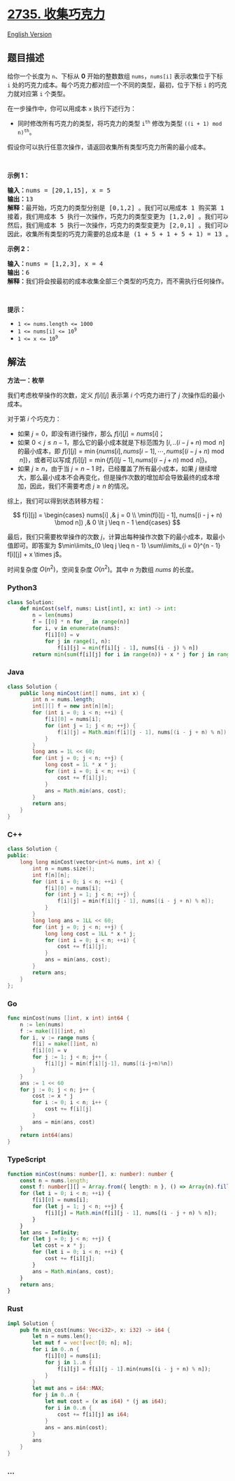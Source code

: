 # [2735. 收集巧克力](https://leetcode.cn/problems/collecting-chocolates)

[English Version](/solution/2700-2799/2735.Collecting%20Chocolates/README_EN.md)

## 题目描述

<!-- 这里写题目描述 -->

<p>给你一个长度为 <code>n</code>、下标从 <strong>0</strong> 开始的整数数组 <code>nums</code>，<code>nums[i]</code> 表示收集位于下标 <code>i</code> 处的巧克力成本。每个巧克力都对应一个不同的类型，最初，位于下标 <code>i</code> 的巧克力就对应第 <code>i</code> 个类型。</p>

<p>在一步操作中，你可以用成本 <code>x</code> 执行下述行为：</p>

<ul>
	<li>同时修改所有巧克力的类型，将巧克力的类型&nbsp;<code>i<sup>th</sup></code>&nbsp;修改为类型&nbsp;<code>((i + 1) mod n)<sup>th</sup></code>。</li>
</ul>

<p>假设你可以执行任意次操作，请返回收集所有类型巧克力所需的最小成本。</p>

<p>&nbsp;</p>

<p><strong>示例 1：</strong></p>

<pre>
<strong>输入：</strong>nums = [20,1,15], x = 5
<strong>输出：</strong>13
<strong>解释：</strong>最开始，巧克力的类型分别是 [0,1,2] 。我们可以用成本 1 购买第 1 个类型的巧克力。
接着，我们用成本 5 执行一次操作，巧克力的类型变更为 [1,2,0] 。我们可以用成本 1 购买第 2 个类型的巧克力。
然后，我们用成本 5 执行一次操作，巧克力的类型变更为 [2,0,1] 。我们可以用成本 1 购买第 0 个类型的巧克力。
因此，收集所有类型的巧克力需要的总成本是 (1 + 5 + 1 + 5 + 1) = 13 。可以证明这是一种最优方案。
</pre>

<p><strong>示例 2：</strong></p>

<pre>
<strong>输入：</strong>nums = [1,2,3], x = 4
<strong>输出：</strong>6
<strong>解释：</strong>我们将会按最初的成本收集全部三个类型的巧克力，而不需执行任何操作。因此，收集所有类型的巧克力需要的总成本是 1 + 2 + 3 = 6 。
</pre>

<p>&nbsp;</p>

<p><strong>提示：</strong></p>

<ul>
	<li><code>1 &lt;= nums.length &lt;= 1000</code></li>
	<li><code>1 &lt;= nums[i] &lt;= 10<sup>9</sup></code></li>
	<li><code>1 &lt;= x &lt;= 10<sup>9</sup></code></li>
</ul>

## 解法

<!-- 这里可写通用的实现逻辑 -->

**方法一：枚举**

我们考虑枚举操作的次数，定义 $f[i][j]$ 表示第 $i$ 个巧克力进行了 $j$ 次操作后的最小成本。

对于第 $i$ 个巧克力：

-   如果 $j = 0$，即没有进行操作，那么 $f[i][j] = nums[i]$；
-   如果 $0 \lt j \leq n-1$，那么它的最小成本就是下标范围为 $[i,.. (i - j + n) \bmod n]$ 的最小成本，即 $f[i][j] = \min\{nums[i], nums[i - 1], \cdots, nums[(i - j + n) \bmod n]\}$，或者可以写成 $f[i][j] = \min\{f[i][j - 1], nums[(i - j + n) \bmod n]\}$。
-   如果 $j \ge n$，由于当 $j = n - 1$ 时，已经覆盖了所有最小成本，如果 $j$ 继续增大，那么最小成本不会再变化，但是操作次数的增加却会导致最终的成本增加，因此，我们不需要考虑 $j \ge n$ 的情况。

综上，我们可以得到状态转移方程：

$$
f[i][j] =
\begin{cases}
nums[i] ,& j = 0 \\
\min(f[i][j - 1], nums[(i - j + n) \bmod n]) ,& 0 \lt j \leq n - 1
\end{cases}
$$

最后，我们只需要枚举操作的次数 $j$，计算出每种操作次数下的最小成本，取最小值即可。即答案为 $\min\limits_{0 \leq j \leq n - 1} \sum\limits_{i = 0}^{n - 1} f[i][j] + x \times j$。

时间复杂度 $O(n^2)$，空间复杂度 $O(n^2)$。其中 $n$ 为数组 $nums$ 的长度。

<!-- tabs:start -->

### **Python3**

<!-- 这里可写当前语言的特殊实现逻辑 -->

```python
class Solution:
    def minCost(self, nums: List[int], x: int) -> int:
        n = len(nums)
        f = [[0] * n for _ in range(n)]
        for i, v in enumerate(nums):
            f[i][0] = v
            for j in range(1, n):
                f[i][j] = min(f[i][j - 1], nums[(i - j) % n])
        return min(sum(f[i][j] for i in range(n)) + x * j for j in range(n))
```

### **Java**

<!-- 这里可写当前语言的特殊实现逻辑 -->

```java
class Solution {
    public long minCost(int[] nums, int x) {
        int n = nums.length;
        int[][] f = new int[n][n];
        for (int i = 0; i < n; ++i) {
            f[i][0] = nums[i];
            for (int j = 1; j < n; ++j) {
                f[i][j] = Math.min(f[i][j - 1], nums[(i - j + n) % n]);
            }
        }
        long ans = 1L << 60;
        for (int j = 0; j < n; ++j) {
            long cost = 1L * x * j;
            for (int i = 0; i < n; ++i) {
                cost += f[i][j];
            }
            ans = Math.min(ans, cost);
        }
        return ans;
    }
}
```

### **C++**

```cpp
class Solution {
public:
    long long minCost(vector<int>& nums, int x) {
        int n = nums.size();
        int f[n][n];
        for (int i = 0; i < n; ++i) {
            f[i][0] = nums[i];
            for (int j = 1; j < n; ++j) {
                f[i][j] = min(f[i][j - 1], nums[(i - j + n) % n]);
            }
        }
        long long ans = 1LL << 60;
        for (int j = 0; j < n; ++j) {
            long long cost = 1LL * x * j;
            for (int i = 0; i < n; ++i) {
                cost += f[i][j];
            }
            ans = min(ans, cost);
        }
        return ans;
    }
};
```

### **Go**

```go
func minCost(nums []int, x int) int64 {
	n := len(nums)
	f := make([][]int, n)
	for i, v := range nums {
		f[i] = make([]int, n)
		f[i][0] = v
		for j := 1; j < n; j++ {
			f[i][j] = min(f[i][j-1], nums[(i-j+n)%n])
		}
	}
	ans := 1 << 60
	for j := 0; j < n; j++ {
		cost := x * j
		for i := 0; i < n; i++ {
			cost += f[i][j]
		}
		ans = min(ans, cost)
	}
	return int64(ans)
}
```

### **TypeScript**

```ts
function minCost(nums: number[], x: number): number {
    const n = nums.length;
    const f: number[][] = Array.from({ length: n }, () => Array(n).fill(0));
    for (let i = 0; i < n; ++i) {
        f[i][0] = nums[i];
        for (let j = 1; j < n; ++j) {
            f[i][j] = Math.min(f[i][j - 1], nums[(i - j + n) % n]);
        }
    }
    let ans = Infinity;
    for (let j = 0; j < n; ++j) {
        let cost = x * j;
        for (let i = 0; i < n; ++i) {
            cost += f[i][j];
        }
        ans = Math.min(ans, cost);
    }
    return ans;
}
```

### **Rust**

```rust
impl Solution {
    pub fn min_cost(nums: Vec<i32>, x: i32) -> i64 {
        let n = nums.len();
        let mut f = vec![vec![0; n]; n];
        for i in 0..n {
            f[i][0] = nums[i];
            for j in 1..n {
                f[i][j] = f[i][j - 1].min(nums[(i - j + n) % n]);
            }
        }
        let mut ans = i64::MAX;
        for j in 0..n {
            let mut cost = (x as i64) * (j as i64);
            for i in 0..n {
                cost += f[i][j] as i64;
            }
            ans = ans.min(cost);
        }
        ans
    }
}
```

### **...**

```

```

<!-- tabs:end -->
